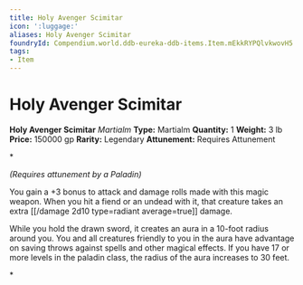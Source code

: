 ```yaml
---
title: Holy Avenger Scimitar
icon: ':luggage:'
aliases: Holy Avenger Scimitar
foundryId: Compendium.world.ddb-eureka-ddb-items.Item.mEkkRYPQlvkwovH5
tags:
- Item
---
```


# Holy Avenger Scimitar

**Holy Avenger Scimitar**
_Martialm_
**Type:** Martialm
**Quantity:** 1
**Weight:** 3 lb
**Price:** 150000 gp
**Rarity:** Legendary
**Attunement:** Requires Attunement

*<div class="item-attunement"><i>(Requires attunement by a Paladin)</i><p>You gain a +3 bonus to attack and damage rolls made with this magic weapon. When you hit a fiend or an undead with it, that creature takes an extra  [[/damage 2d10 type=radiant average=true]] damage.

While you hold the drawn sword, it creates an aura in a 10-foot radius around you. You and all creatures friendly to you in the aura have advantage on saving throws against spells and other magical effects. If you have 17 or more levels in the paladin class, the radius of the aura increases to 30 feet.</p>*